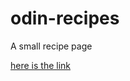 # odin-recipes
A small recipe page

  <a href="https://dmkalala.github.io/odin-recipes/">here is the link</a>
